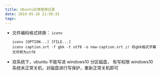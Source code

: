 ```yaml
---
title: Ubuntu日常使用记录
date: 2019-05-26 21:50:33
tags:
---
```


- 文件编码格式转换： `iconv`  
    ```
    iconv [OPTION...] [FILE...]
    iconv caption.srt -f gbk -t utf8 -o new-caption.srt // 将gbk格式字幕文件转为utf8
    ```
- 双系统下，ubuntu 不能写进 windows10 分区磁盘， 有写权限
  windows10 系统未正常关机，对磁盘进行写保护，重新正常关机即可